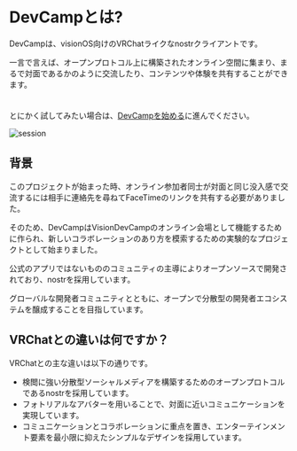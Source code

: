 # DevCampとは?

DevCampは、visionOS向けのVRChatライクなnostrクライアントです。

一言で言えば、オープンプロトコル上に構築されたオンライン空間に集まり、まるで対面であるかのように交流したり、コンテンツや体験を共有することができます。

<div class="tip custom-block" style="padding-top: 8px">

とにかく試してみたい場合は、[DevCampを始める](./get-started)に進んでください。

</div>

![session](/session1.png)

## 背景

このプロジェクトが始まった時、オンライン参加者同士が対面と同じ没入感で交流するには相手に連絡先を尋ねてFaceTimeのリンクを共有する必要がありました。

そのため、DevCampはVisionDevCampのオンライン会場として機能するために作られ、新しいコラボレーションのあり方を模索するための実験的なプロジェクトとして始まりました。

公式のアプリではないもののコミュニティの主導によりオープンソースで開発されており、nostrを採用しています。

グローバルな開発者コミュニティとともに、オープンで分散型の開発者エコシステムを醸成することを目指しています。

## VRChatとの違いは何ですか？

VRChatとの主な違いは以下の通りです。
- 検閲に強い分散型ソーシャルメディアを構築するためのオープンプロトコルであるnostrを採用しています。
- フォトリアルなアバターを用いることで、対面に近いコミュニケーションを実現しています。
- コミュニケーションとコラボレーションに重点を置き、エンターテインメント要素を最小限に抑えたシンプルなデザインを採用しています。
